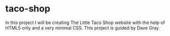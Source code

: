 # taco-shop
In this project I will be creating The Little Taco Shop website with the help of HTML5 only and a very minimal CSS. This project is guided by Dave Gray.
